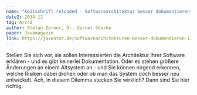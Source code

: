 ```yaml
---
name: "Keilschrift reloaded - Softwarearchitektur besser dokumentieren"
date2: 2014-12
tag: Arc42
author: Stefan Zörner, Dr. Gernot Starke
paper: Javamagazin
link: https://jaxenter.de/softwarearchitekturen-besser-dokumentieren-13617
---
```

Stellen Sie sich vor, sie sollen Interessierten die Architektur Ihrer Software erklären - 
und es gibt keinerlei Dokumentation. Oder es stehen größere Änderungen an einem Altsystem an - 
und Sie können nirgend erkennen, welche Risiken dabei drohen oder ob man das System doch besser neu entwickelt.
Ach, in diesem Dilemma stecken Sie wirklich?
Dann sind Sie hier richtig.
